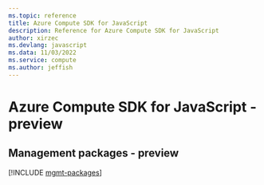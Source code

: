 ```yaml
---
ms.topic: reference
title: Azure Compute SDK for JavaScript
description: Reference for Azure Compute SDK for JavaScript
author: xirzec
ms.devlang: javascript
ms.data: 11/03/2022
ms.service: compute
ms.author: jeffish
---
```

# Azure Compute SDK for JavaScript - preview

## Management packages - preview
[!INCLUDE [mgmt-packages](compute-mgmt-index.md)]